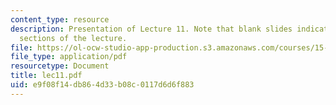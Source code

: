 ```yaml
---
content_type: resource
description: Presentation of Lecture 11. Note that blank slides indicate separate
  sections of the lecture.
file: https://ol-ocw-studio-app-production.s3.amazonaws.com/courses/15-040-game-theory-for-managers-spring-2004/e9f08f14db864d33b08c0117d6d6f883_lec11.pdf
file_type: application/pdf
resourcetype: Document
title: lec11.pdf
uid: e9f08f14-db86-4d33-b08c-0117d6d6f883
---
```

